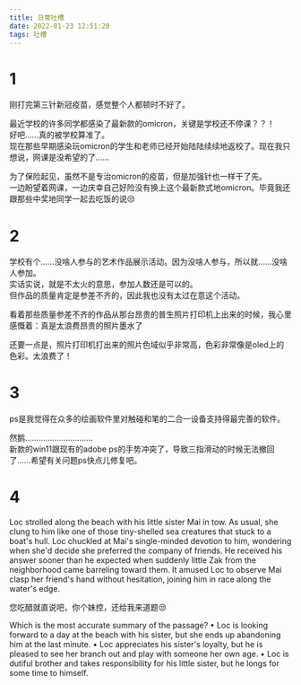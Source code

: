 ```yaml
---
title: 日常吐槽
date: 2022-01-23 12:51:20
tags: 吐槽
---
```

# 1
刚打完第三针新冠疫苗，感觉整个人都顿时不好了。  

最近学校的许多同学都感染了最新款的omicron，关键是学校还不停课？？！  
好吧……真的被学校算准了。  
现在那些早期感染玩omicron的学生和老师已经开始陆陆续续地返校了。现在我只想说，网课是没希望的了……  

为了保险起见，虽然不是专治omicron的疫苗，但是加强针也一样干了先。  
一边盼望着网课，一边庆幸自己好险没有换上这个最新款式地omicron。毕竟我还跟那些中奖地同学一起去吃饭的说😒  

# 2
学校有个……没啥人参与的艺术作品展示活动。因为没啥人参与，所以就……没啥人参加。  
实话实说，就是不太火的意思，参加人数还是可以的。  
但作品的质量肯定是参差不齐的，因此我也没有太过在意这个活动。  

看着那些质量参差不齐的作品从那台昂贵的普生照片打印机上出来的时候，我心里感慨着：真是太浪费昂贵的照片墨水了  

还要一点是，照片打印机打出来的照片色域似乎非常高，色彩非常像是oled上的色彩。太浪费了！

# 3
ps是我觉得在众多的绘画软件里对触碰和笔的二合一设备支持得最完善的软件。  

然鹅…………………………  
新款的win11跟现有的adobe ps的手势冲突了，导致三指滑动的时候无法撤回了……希望有关问题ps快点儿修复吧。

# 4
Loc strolled along the beach with his little sister Mai in tow. As usual, she clung to him like one of those tiny-shelled sea creatures that stuck to a boat's hull. Loc chuckled at Mai's single-minded devotion to him, wondering when she'd decide she preferred the company of friends. He received his answer sooner than he expected when suddenly little Zak from the neighborhood came barreling toward them. It amused Loc to observe Mai clasp her friend's hand without hesitation, joining him in race along the water's edge.  

您吃醋就直说吧，你个妹控，还给我来道题😒  

Which is the most accurate summary of the passage?
	• Loc is looking forward to a day at the beach with his sister, but she ends up abandoning him at the last minute.
	• Loc appreciates his sister's loyalty, but he is pleased to see her branch out and play with someone her own age.
	• Loc is dutiful brother and takes responsibility for his little sister, but he longs for some time to himself.
